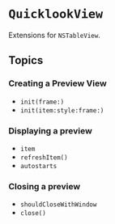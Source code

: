 # ``QuicklookView``

Extensions for `NSTableView`.

## Topics

### Creating a Preview View

- ``init(frame:)``
- ``init(item:style:frame:)``

### Displaying a preview

- ``item``
- ``refreshItem()``
- ``autostarts``

### Closing a preview

- ``shouldCloseWithWindow``
- ``close()``     
